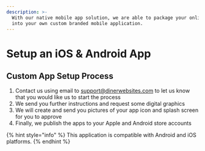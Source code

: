 ```yaml
---
description: >-
  With our native mobile app solution, we are able to package your online store
  into your own custom branded mobile application.
---
```


# Setup an iOS & Android App

## Custom App Setup Process

1. Contact us using email to support@dinerwebsites.com to let us know that you would like us to start the process
2. We send you further instructions and request some digital graphics
3. We will create and send you pictures of your app icon and splash screen for you to approve
4. Finally, we publish the apps to your Apple and Android store accounts

{% hint style="info" %}
This application is compatible with Android and iOS platforms.
{% endhint %}
